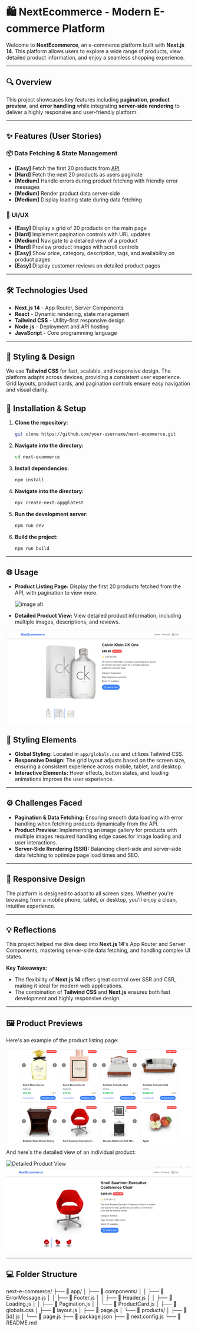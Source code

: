 # 🛍️ NextEcommerce - Modern E-commerce Platform

Welcome to **NextEcommerce**, an e-commerce platform built with **Next.js 14**. This platform allows users to explore a wide range of products, view detailed product information, and enjoy a seamless shopping experience. 

---

## 🔍 Overview
This project showcases key features including **pagination**, **product preview**, and **error handling** while integrating **server-side rendering** to deliver a highly responsive and user-friendly platform.

---

## ✨ Features (User Stories)

### 📦 **Data Fetching & State Management**
- **[Easy]** Fetch the first 20 products from [API](https://next-ecommerce-api.vercel.app/products)
- **[Hard]** Fetch the next 20 products as users paginate
- **[Medium]** Handle errors during product fetching with friendly error messages
- **[Medium]** Render product data server-side
- **[Medium]** Display loading state during data fetching

### 🎨 **UI/UX**
- **[Easy]** Display a grid of 20 products on the main page
- **[Hard]** Implement pagination controls with URL updates
- **[Medium]** Navigate to a detailed view of a product
- **[Hard]** Preview product images with scroll controls
- **[Easy]** Show price, category, description, tags, and availability on product pages
- **[Easy]** Display customer reviews on detailed product pages

---

## 🛠️ Technologies Used

- **Next.js 14** - App Router, Server Components
- **React** - Dynamic rendering, state management
- **Tailwind CSS** - Utility-first responsive design
- **Node.js** - Deployment and API hosting
- **JavaScript** - Core programming language

---

## 🎨 Styling & Design

We use **Tailwind CSS** for fast, scalable, and responsive design. The platform adapts across devices, providing a consistent user experience. Grid layouts, product cards, and pagination controls ensure easy navigation and visual clarity.

## 🚀 Installation & Setup

1. **Clone the repository:**
    ```bash
    git clone https://github.com/your-username/next-ecommerce.git
    ```


2. **Navigate into the directory:**
    ```bash
    cd next-ecommerce

3. **Install dependencies:**
    ```bash
    npm install
    ```
4. **Navigate into the directory:**
    ```bash
    npx create-next-app@latest
    ```

5. **Run the development server:**
    ```bash
    npm run dev
    ```

6. **Build the project:**
    ```bash
    npm run build
    ```

---

## 🌐 Usage

- **Product Listing Page:**
  Display the first 20 products fetched from the API, with pagination to view more.
  
  ![image alt](https://via.placeholder.com/600x400.png?text=Product+Page+Screenshot)

- **Detailed Product View:**
  View detailed product information, including multiple images, descriptions, and reviews.
  
 ![image alt](https://github.com/Phillip-tech/-PHIBOG534_JSE2407_Groupc_Phillip-Bogopane_FSJ01/raw/89b7898c0d36c73f550d66dcea1fd509faba13f1/Product%20Detail%20View.2png.png)

## 🎨 Styling Elements

- **Global Styling:** Located in `app/globals.css` and utilizes Tailwind CSS.
- **Responsive Design:** The grid layout adjusts based on the screen size, ensuring a consistent experience across mobile, tablet, and desktop.
- **Interactive Elements:** Hover effects, button states, and loading animations improve the user experience.

---

## ⚙️ Challenges Faced

- **Pagination & Data Fetching:** Ensuring smooth data loading with error handling when fetching products dynamically from the API.
- **Product Preview:** Implementing an image gallery for products with multiple images required handling edge cases for image loading and user interactions.
- **Server-Side Rendering (SSR):** Balancing client-side and server-side data fetching to optimize page load times and SEO.

---

## 📱 Responsive Design

The platform is designed to adapt to all screen sizes. Whether you're browsing from a mobile phone, tablet, or desktop, you'll enjoy a clean, intuitive experience.

---

## 💡 Reflections

This project helped me dive deep into **Next.js 14**'s App Router and Server Components, mastering server-side data fetching, and handling complex UI states. 

**Key Takeaways:**
- The flexibility of **Next.js 14** offers great control over SSR and CSR, making it ideal for modern web applications.
- The combination of **Tailwind CSS** and **Next.js** ensures both fast development and highly responsive design.

---

## 🖼️ Product Previews

Here's an example of the product listing page:

![image alt](https://github.com/Phillip-tech/-PHIBOG534_JSE2407_Groupc_Phillip-Bogopane_FSJ01/raw/9b86b7c895b5a532ae11c1e3315abfcd20b4ef89/Products%20View.png)
 
And here's the detailed view of an individual product:

![Detailed Product View](https://via.placeholder.com/600x400.png?text=Detailed+Product+View+Screenshot)
![image alt](https://github.com/Phillip-tech/-PHIBOG534_JSE2407_Groupc_Phillip-Bogopane_FSJ01/raw/9b86b7c895b5a532ae11c1e3315abfcd20b4ef89/Product%20Detail%20View.png)

---

## 💻 Folder Structure

next-e-commerce/
├── 📁 app/
│ ├── 📁 components/
│ │ ├── 📝 ErrorMessage.js
│ │ ├── 📝 Footer.js
│ │ ├── 📝 Header.js
│ │ ├── 📝 Loading.js
│ │ ├── 📝 Pagination.js
│ │ └── 📝 ProductCard.js
│ ├── 📝 globals.css
│ ├── 📝 layout.js
│ ├── 📝 page.js
│ └── 📁 products/
│ ├── 📝 [id].js
│ └── 📝 page.js
├── 📝 package.json
├── 📝 next.config.js
└── 📝 README.md

